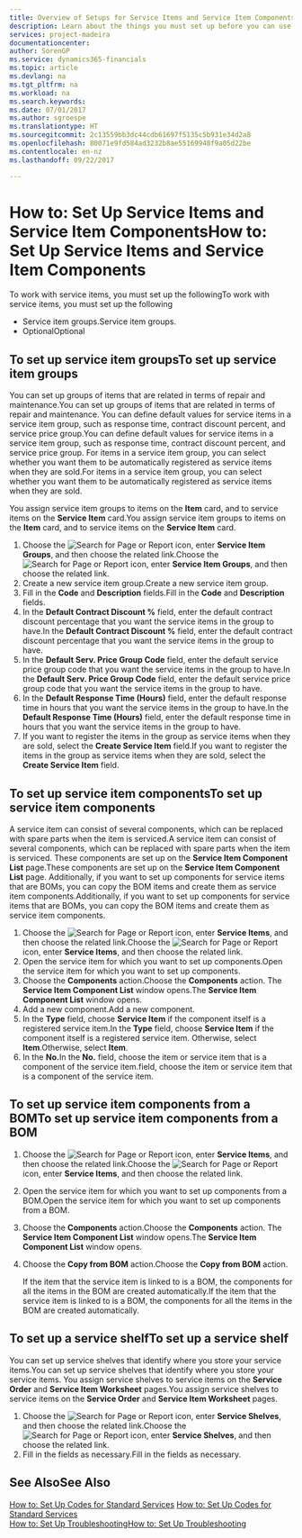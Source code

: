 ```yaml
---
title: Overview of Setups for Service Items and Service Item Components | Microsoft Docs
description: Learn about the things you must set up before you can use service items, including default values such as response time, contract discount percent, and service price group.
services: project-madeira
documentationcenter: 
author: SorenGP
ms.service: dynamics365-financials
ms.topic: article
ms.devlang: na
ms.tgt_pltfrm: na
ms.workload: na
ms.search.keywords: 
ms.date: 07/01/2017
ms.author: sgroespe
ms.translationtype: HT
ms.sourcegitcommit: 2c13559bb3dc44cdb61697f5135c5b931e34d2a8
ms.openlocfilehash: 80071e9fd584ad3232b8ae55169948f9a05d22be
ms.contentlocale: en-nz
ms.lasthandoff: 09/22/2017

---
```

# <a name="how-to-set-up-service-items-and-service-item-components"></a><span data-ttu-id="cd44a-103">How to: Set Up Service Items and Service Item Components</span><span class="sxs-lookup"><span data-stu-id="cd44a-103">How to: Set Up Service Items and Service Item Components</span></span>
<span data-ttu-id="cd44a-104">To work with service items, you must set up the following</span><span class="sxs-lookup"><span data-stu-id="cd44a-104">To work with service items, you must set up the following</span></span>

* <span data-ttu-id="cd44a-105">Service item groups.</span><span class="sxs-lookup"><span data-stu-id="cd44a-105">Service item groups.</span></span> 
* <span data-ttu-id="cd44a-106">Optional</span><span class="sxs-lookup"><span data-stu-id="cd44a-106">Optional</span></span>

## <a name="to-set-up-service-item-groups"></a><span data-ttu-id="cd44a-107">To set up service item groups</span><span class="sxs-lookup"><span data-stu-id="cd44a-107">To set up service item groups</span></span>
<span data-ttu-id="cd44a-108">You can set up groups of items that are related in terms of repair and maintenance.</span><span class="sxs-lookup"><span data-stu-id="cd44a-108">You can set up groups of items that are related in terms of repair and maintenance.</span></span> <span data-ttu-id="cd44a-109">You can define default values for service items in a service item group, such as response time, contract discount percent, and service price group.</span><span class="sxs-lookup"><span data-stu-id="cd44a-109">You can define default values for service items in a service item group, such as response time, contract discount percent, and service price group.</span></span> <span data-ttu-id="cd44a-110">For items in a service item group, you can select whether you want them to be automatically registered as service items when they are sold.</span><span class="sxs-lookup"><span data-stu-id="cd44a-110">For items in a service item group, you can select whether you want them to be automatically registered as service items when they are sold.</span></span>  
  
<span data-ttu-id="cd44a-111">You assign service item groups to items on the **Item** card, and to service items on the **Service Item** card.</span><span class="sxs-lookup"><span data-stu-id="cd44a-111">You assign service item groups to items on the **Item** card, and to service items on the **Service Item** card.</span></span>  
  
1. <span data-ttu-id="cd44a-112">Choose the ![Search for Page or Report](media/ui-search/search_small.png "Search for Page or Report icon") icon, enter **Service Item Groups**, and then choose the related link.</span><span class="sxs-lookup"><span data-stu-id="cd44a-112">Choose the ![Search for Page or Report](media/ui-search/search_small.png "Search for Page or Report icon") icon, enter **Service Item Groups**, and then choose the related link.</span></span>  
2. <span data-ttu-id="cd44a-113">Create a new service item group.</span><span class="sxs-lookup"><span data-stu-id="cd44a-113">Create a new service item group.</span></span>  
3. <span data-ttu-id="cd44a-114">Fill in the **Code** and **Description** fields.</span><span class="sxs-lookup"><span data-stu-id="cd44a-114">Fill in the **Code** and **Description** fields.</span></span>  
4. <span data-ttu-id="cd44a-115">In the **Default Contract Discount %** field, enter the default contract discount percentage that you want the service items in the group to have.</span><span class="sxs-lookup"><span data-stu-id="cd44a-115">In the **Default Contract Discount %** field, enter the default contract discount percentage that you want the service items in the group to have.</span></span>  
5. <span data-ttu-id="cd44a-116">In the **Default Serv. Price Group Code** field, enter the default service price group code that you want the service items in the group to have.</span><span class="sxs-lookup"><span data-stu-id="cd44a-116">In the **Default Serv. Price Group Code** field, enter the default service price group code that you want the service items in the group to have.</span></span>  
6. <span data-ttu-id="cd44a-117">In the **Default Response Time (Hours)** field, enter the default response time in hours that you want the service items in the group to have.</span><span class="sxs-lookup"><span data-stu-id="cd44a-117">In the **Default Response Time (Hours)** field, enter the default response time in hours that you want the service items in the group to have.</span></span>  
7. <span data-ttu-id="cd44a-118">If you want to register the items in the group as service items when they are sold, select the **Create Service Item** field.</span><span class="sxs-lookup"><span data-stu-id="cd44a-118">If you want to register the items in the group as service items when they are sold, select the **Create Service Item** field.</span></span>  

## <a name="to-set-up-service-item-components"></a><span data-ttu-id="cd44a-119">To set up service item components</span><span class="sxs-lookup"><span data-stu-id="cd44a-119">To set up service item components</span></span>
<span data-ttu-id="cd44a-120">A service item can consist of several components, which can be replaced with spare parts when the item is serviced.</span><span class="sxs-lookup"><span data-stu-id="cd44a-120">A service item can consist of several components, which can be replaced with spare parts when the item is serviced.</span></span> <span data-ttu-id="cd44a-121">These components are set up on the **Service Item Component List** page.</span><span class="sxs-lookup"><span data-stu-id="cd44a-121">These components are set up on the **Service Item Component List** page.</span></span> <span data-ttu-id="cd44a-122">Additionally, if you want to set up components for service items that are BOMs, you can copy the BOM items and create them as service item components.</span><span class="sxs-lookup"><span data-stu-id="cd44a-122">Additionally, if you want to set up components for service items that are BOMs, you can copy the BOM items and create them as service item components.</span></span> 
  
1. <span data-ttu-id="cd44a-123">Choose the ![Search for Page or Report](media/ui-search/search_small.png "Search for Page or Report icon") icon, enter **Service Items**, and then choose the related link.</span><span class="sxs-lookup"><span data-stu-id="cd44a-123">Choose the ![Search for Page or Report](media/ui-search/search_small.png "Search for Page or Report icon") icon, enter **Service Items**, and then choose the related link.</span></span> 
2. <span data-ttu-id="cd44a-124">Open the service item for which you want to set up components.</span><span class="sxs-lookup"><span data-stu-id="cd44a-124">Open the service item for which you want to set up components.</span></span>  
3. <span data-ttu-id="cd44a-125">Choose the **Components** action.</span><span class="sxs-lookup"><span data-stu-id="cd44a-125">Choose the **Components** action.</span></span> <span data-ttu-id="cd44a-126">The **Service Item Component List** window opens.</span><span class="sxs-lookup"><span data-stu-id="cd44a-126">The **Service Item Component List** window opens.</span></span>  
4. <span data-ttu-id="cd44a-127">Add a new component.</span><span class="sxs-lookup"><span data-stu-id="cd44a-127">Add a new component.</span></span>  
5. <span data-ttu-id="cd44a-128">In the **Type** field, choose **Service Item** if the component itself is a registered service item.</span><span class="sxs-lookup"><span data-stu-id="cd44a-128">In the **Type** field, choose **Service Item** if the component itself is a registered service item.</span></span> <span data-ttu-id="cd44a-129">Otherwise, select **Item**.</span><span class="sxs-lookup"><span data-stu-id="cd44a-129">Otherwise, select **Item**.</span></span>  
6. <span data-ttu-id="cd44a-130">In the **No.**</span><span class="sxs-lookup"><span data-stu-id="cd44a-130">In the **No.**</span></span> <span data-ttu-id="cd44a-131">field, choose the item or service item that is a component of the service item.</span><span class="sxs-lookup"><span data-stu-id="cd44a-131">field, choose the item or service item that is a component of the service item.</span></span>  

## <a name="to-set-up-service-item-components-from-a-bom"></a><span data-ttu-id="cd44a-132">To set up service item components from a BOM</span><span class="sxs-lookup"><span data-stu-id="cd44a-132">To set up service item components from a BOM</span></span>
1.  <span data-ttu-id="cd44a-133">Choose the ![Search for Page or Report](media/ui-search/search_small.png "Search for Page or Report icon") icon, enter **Service Items**, and then choose the related link.</span><span class="sxs-lookup"><span data-stu-id="cd44a-133">Choose the ![Search for Page or Report](media/ui-search/search_small.png "Search for Page or Report icon") icon, enter **Service Items**, and then choose the related link.</span></span>  
2. <span data-ttu-id="cd44a-134">Open the service item for which you want to set up components from a BOM.</span><span class="sxs-lookup"><span data-stu-id="cd44a-134">Open the service item for which you want to set up components from a BOM.</span></span>  
3. <span data-ttu-id="cd44a-135">Choose the **Components** action.</span><span class="sxs-lookup"><span data-stu-id="cd44a-135">Choose the **Components** action.</span></span> <span data-ttu-id="cd44a-136">The **Service Item Component List** window opens.</span><span class="sxs-lookup"><span data-stu-id="cd44a-136">The **Service Item Component List** window opens.</span></span>  
4. <span data-ttu-id="cd44a-137">Choose the **Copy from BOM** action.</span><span class="sxs-lookup"><span data-stu-id="cd44a-137">Choose the **Copy from BOM** action.</span></span>  
  
    <span data-ttu-id="cd44a-138">If the item that the service item is linked to is a BOM, the components for all the items in the BOM are created automatically.</span><span class="sxs-lookup"><span data-stu-id="cd44a-138">If the item that the service item is linked to is a BOM, the components for all the items in the BOM are created automatically.</span></span>  

## <a name="to-set-up-a-service-shelf"></a><span data-ttu-id="cd44a-139">To set up a service shelf</span><span class="sxs-lookup"><span data-stu-id="cd44a-139">To set up a service shelf</span></span>
<span data-ttu-id="cd44a-140">You can set up service shelves that identify where you store your service items.</span><span class="sxs-lookup"><span data-stu-id="cd44a-140">You can set up service shelves that identify where you store your service items.</span></span> <span data-ttu-id="cd44a-141">You assign service shelves to service items on the **Service Order** and **Service Item Worksheet** pages.</span><span class="sxs-lookup"><span data-stu-id="cd44a-141">You assign service shelves to service items on the **Service Order** and **Service Item Worksheet** pages.</span></span>  
  
1. <span data-ttu-id="cd44a-142">Choose the ![Search for Page or Report](media/ui-search/search_small.png "Search for Page or Report icon") icon, enter **Service Shelves**, and then choose the related link.</span><span class="sxs-lookup"><span data-stu-id="cd44a-142">Choose the ![Search for Page or Report](media/ui-search/search_small.png "Search for Page or Report icon") icon, enter **Service Shelves**, and then choose the related link.</span></span>
2. <span data-ttu-id="cd44a-143">Fill in the fields as necessary.</span><span class="sxs-lookup"><span data-stu-id="cd44a-143">Fill in the fields as necessary.</span></span>

## <a name="see-also"></a><span data-ttu-id="cd44a-144">See Also</span><span class="sxs-lookup"><span data-stu-id="cd44a-144">See Also</span></span>
<span data-ttu-id="cd44a-145">[How to: Set Up Codes for Standard Services](service-how-setup-service-coding.md) </span><span class="sxs-lookup"><span data-stu-id="cd44a-145">[How to: Set Up Codes for Standard Services](service-how-setup-service-coding.md) </span></span>  
[<span data-ttu-id="cd44a-146">How to: Set Up Troubleshooting</span><span class="sxs-lookup"><span data-stu-id="cd44a-146">How to: Set Up Troubleshooting</span></span>](service-how-setup-troubleshooting.md)
